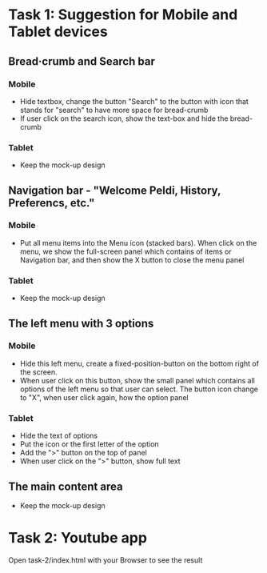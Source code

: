 # Task 1: Suggestion for Mobile and Tablet devices

## Bread·crumb and Search bar

### Mobile
- Hide textbox, change the button "Search" to the button with icon that stands for "search" to have more space for bread-crumb
- If user click on the search icon, show the text-box and hide the bread-crumb

### Tablet
- Keep the mock-up design

## Navigation bar - "Welcome Peldi, History, Preferencs, etc."

### Mobile
- Put all menu items into the Menu icon (stacked bars). When click on the menu, we show the full-screen panel which contains of items or Navigation bar, and then show the X button to close the menu panel

### Tablet
- Keep the mock-up design

## The left menu with 3 options

### Mobile
- Hide this left menu, create a fixed-position-button on the bottom right of the screen.
- When user click on this button, show the small panel which contains all options of the left menu so that user can select. The button icon change to "X", when user click again, how the option panel

### Tablet
- Hide the text of options
- Put the icon or the first letter of the option
- Add the ">" button on the top of panel
- When user click on the ">" button, show full text

## The main content area
- Keep the mock-up design


# Task 2: Youtube app

Open task-2/index.html with your Browser to see the result

